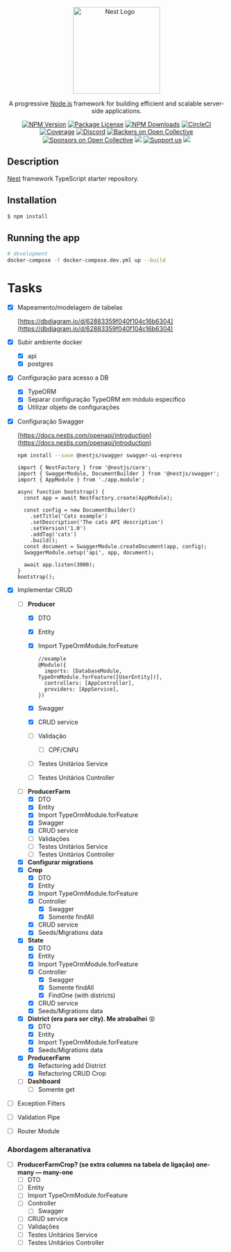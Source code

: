 <p align="center">
  <a href="http://nestjs.com/" target="blank"><img src="https://nestjs.com/img/logo-small.svg" width="200" alt="Nest Logo" /></a>
</p>

[circleci-image]: https://img.shields.io/circleci/build/github/nestjs/nest/master?token=abc123def456
[circleci-url]: https://circleci.com/gh/nestjs/nest

  <p align="center">A progressive <a href="http://nodejs.org" target="_blank">Node.js</a> framework for building efficient and scalable server-side applications.</p>
    <p align="center">
<a href="https://www.npmjs.com/~nestjscore" target="_blank"><img src="https://img.shields.io/npm/v/@nestjs/core.svg" alt="NPM Version" /></a>
<a href="https://www.npmjs.com/~nestjscore" target="_blank"><img src="https://img.shields.io/npm/l/@nestjs/core.svg" alt="Package License" /></a>
<a href="https://www.npmjs.com/~nestjscore" target="_blank"><img src="https://img.shields.io/npm/dm/@nestjs/common.svg" alt="NPM Downloads" /></a>
<a href="https://circleci.com/gh/nestjs/nest" target="_blank"><img src="https://img.shields.io/circleci/build/github/nestjs/nest/master" alt="CircleCI" /></a>
<a href="https://coveralls.io/github/nestjs/nest?branch=master" target="_blank"><img src="https://coveralls.io/repos/github/nestjs/nest/badge.svg?branch=master#9" alt="Coverage" /></a>
<a href="https://discord.gg/G7Qnnhy" target="_blank"><img src="https://img.shields.io/badge/discord-online-brightgreen.svg" alt="Discord"/></a>
<a href="https://opencollective.com/nest#backer" target="_blank"><img src="https://opencollective.com/nest/backers/badge.svg" alt="Backers on Open Collective" /></a>
<a href="https://opencollective.com/nest#sponsor" target="_blank"><img src="https://opencollective.com/nest/sponsors/badge.svg" alt="Sponsors on Open Collective" /></a>
  <a href="https://paypal.me/kamilmysliwiec" target="_blank"><img src="https://img.shields.io/badge/Donate-PayPal-ff3f59.svg"/></a>
    <a href="https://opencollective.com/nest#sponsor"  target="_blank"><img src="https://img.shields.io/badge/Support%20us-Open%20Collective-41B883.svg" alt="Support us"></a>
  <a href="https://twitter.com/nestframework" target="_blank"><img src="https://img.shields.io/twitter/follow/nestframework.svg?style=social&label=Follow"></a>
</p>
  <!--[![Backers on Open Collective](https://opencollective.com/nest/backers/badge.svg)](https://opencollective.com/nest#backer)
  [![Sponsors on Open Collective](https://opencollective.com/nest/sponsors/badge.svg)](https://opencollective.com/nest#sponsor)-->

## Description

[Nest](https://github.com/nestjs/nest) framework TypeScript starter repository.

## Installation

```bash
$ npm install
```

## Running the app

```bash
# development
docker-compose -f docker-compose.dev.yml up --build
```

# Tasks

- [x]  Mapeamento/modelagem de tabelas
    
    [https://dbdiagram.io/d/62883359f040f104c16b6304](https://dbdiagram.io/d/62883359f040f104c16b6304)
    
- [x]  Subir ambiente docker
    - [x]  api
    - [x]  postgres
- [x]  Configuração para acesso a DB
    - [x]  TypeORM
    - [x]  Separar configuração TypeORM em módulo específico
    - [x]  Utilizar objeto de configurações
- [x]  Configuração Swagger
    
    [https://docs.nestjs.com/openapi/introduction](https://docs.nestjs.com/openapi/introduction)
    
    ```bash
    npm install --save @nestjs/swagger swagger-ui-express
    ```
    
    ```tsx
    import { NestFactory } from '@nestjs/core';
    import { SwaggerModule, DocumentBuilder } from '@nestjs/swagger';
    import { AppModule } from './app.module';
    
    async function bootstrap() {
      const app = await NestFactory.create(AppModule);
    
      const config = new DocumentBuilder()
        .setTitle('Cats example')
        .setDescription('The cats API description')
        .setVersion('1.0')
        .addTag('cats')
        .build();
      const document = SwaggerModule.createDocument(app, config);
      SwaggerModule.setup('api', app, document);
    
      await app.listen(3000);
    }
    bootstrap();
    ```
    
- [x]  Implementar CRUD
    - [ ]  **Producer**
        - [x]  DTO
        - [x]  Entity
        - [x]  Import TypeOrmModule.forFeature
            
            ```tsx
            //example
            @Module({
              imports: [DatabaseModule, TypeOrmModule.forFeature([UserEntity])],
              controllers: [AppController],
              providers: [AppService],
            })
            ```
            
        - [x]  Swagger
        - [x]  CRUD service
        - [ ]  Validação
            - [ ]  CPF/CNPJ
        - [ ]  Testes Unitários Service
        - [ ]  Testes Unitários Controller
    - [ ]  **ProducerFarm**
        - [x]  DTO
        - [x]  Entity
        - [x]  Import TypeOrmModule.forFeature
        - [x]  Swagger
        - [x]  CRUD service
        - [ ]  Validações
        - [ ]  Testes Unitários Service
        - [ ]  Testes Unitários Controller
    - [x]  **Configurar migrations**
    - [x]  **Crop**
        - [x]  DTO
        - [x]  Entity
        - [x]  Import TypeOrmModule.forFeature
        - [x]  Controller
            - [x]  Swagger
            - [x]  Somente findAll
        - [x]  CRUD service
        - [x]  Seeds/Migrations data
    - [x]  **State**
        - [x]  DTO
        - [x]  Entity
        - [x]  Import TypeOrmModule.forFeature
        - [x]  Controller
            - [x]  Swagger
            - [x]  Somente findAll
            - [x]  FindOne (with districts)
        - [x]  CRUD service
        - [x]  Seeds/Migrations data
    - [x]  **District (era para ser city). Me atrabalhei** 😵
        - [x]  DTO
        - [x]  Entity
        - [x]  Import TypeOrmModule.forFeature
        - [x]  Seeds/Migrations data
    - [x]  **ProducerFarm**
        - [x]  Refactoring add District
        - [x]  Refactoring CRUD Crop
    - [ ]  **Dashboard**
        - [ ]  Somente get
- [ ]  Exception Filters
- [ ]  Validation Pipe
- [ ]  Router Module

### Abordagem alteranativa

- [ ]  **ProducerFarmCrop? (se extra columns na tabela de ligação) one-many — many-one**
    - [ ]  DTO
    - [ ]  Entity
    - [ ]  Import TypeOrmModule.forFeature
    - [ ]  Controller
        - [ ]  Swagger
    - [ ]  CRUD service
    - [ ]  Validações
    - [ ]  Testes Unitários Service
    - [ ]  Testes Unitários Controller